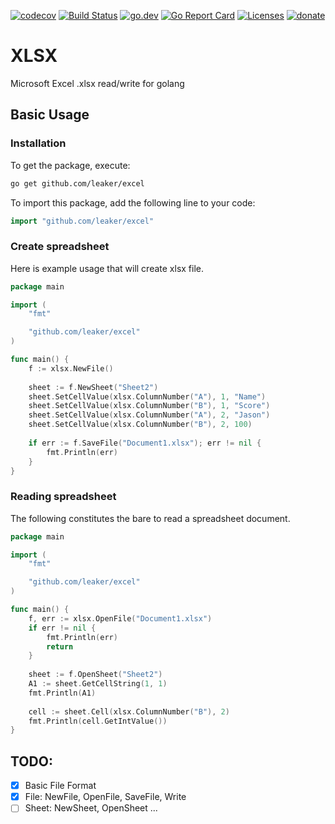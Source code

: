 [![codecov](https://codecov.io/gh/leaker/excel/branch/main/graph/badge.svg?token=7OMXdv8pb2)](https://codecov.io/gh/leaker/excel)
[![Build Status](https://github.com/leaker/excel/workflows/build/badge.svg)](https://github.com/leaker/excel)
[![go.dev](https://img.shields.io/badge/go.dev-reference-007d9c?logo=go&logoColor=white)](https://pkg.go.dev/github.com/leaker/excel)
[![Go Report Card](https://goreportcard.com/badge/github.com/leaker/excel)](https://goreportcard.com/report/github.com/leaker/excel)
[![Licenses](https://img.shields.io/badge/license-bsd-orange.svg)](https://opensource.org/licenses/BSD-2-Clause)
[![donate](https://img.shields.io/badge/Donate-PayPal-green.svg)](about::blank)

# XLSX
Microsoft Excel .xlsx read/write for golang


## Basic Usage

### Installation

To get the package, execute:
```bash
go get github.com/leaker/excel
```
To import this package, add the following line to your code:
```go
import "github.com/leaker/excel"
```


### Create spreadsheet

Here is example usage that will create xlsx file.

```go
package main

import (
    "fmt"

    "github.com/leaker/excel"
)

func main() {
    f := xlsx.NewFile()
    
    sheet := f.NewSheet("Sheet2")
	sheet.SetCellValue(xlsx.ColumnNumber("A"), 1, "Name")
	sheet.SetCellValue(xlsx.ColumnNumber("B"), 1, "Score")
	sheet.SetCellValue(xlsx.ColumnNumber("A"), 2, "Jason")
	sheet.SetCellValue(xlsx.ColumnNumber("B"), 2, 100)
    
    if err := f.SaveFile("Document1.xlsx"); err != nil {
        fmt.Println(err)
    }
}
```

### Reading spreadsheet

The following constitutes the bare to read a spreadsheet document.

```go
package main

import (
    "fmt"

    "github.com/leaker/excel"
)

func main() {
    f, err := xlsx.OpenFile("Document1.xlsx")
    if err != nil {
        fmt.Println(err)
        return
    }
    
    sheet := f.OpenSheet("Sheet2")
    A1 := sheet.GetCellString(1, 1)
    fmt.Println(A1)
    
    cell := sheet.Cell(xlsx.ColumnNumber("B"), 2)
    fmt.Println(cell.GetIntValue())
}
```

## TODO:
- [x] Basic File Format
- [x] File: NewFile, OpenFile, SaveFile, Write
- [ ] Sheet: NewSheet, OpenSheet ...